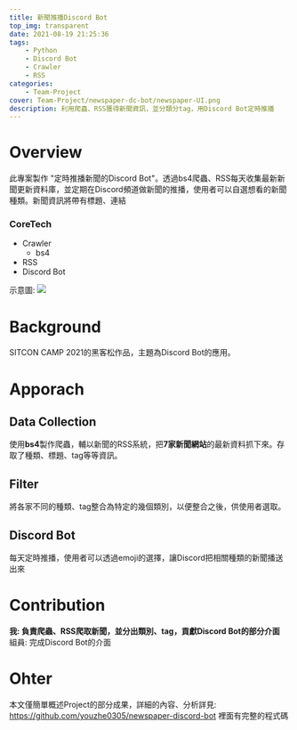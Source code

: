 ```yaml
---
title: 新聞推播Discord Bot
top_img: transparent
date: 2021-08-19 21:25:36
tags:
    - Python
    - Discord Bot
    - Crawler
    - RSS
categories:
    - Team-Project
cover: Team-Project/newspaper-dc-bot/newspaper-UI.png
description: 利用爬蟲、RSS獲得新聞資訊，並分類分tag，用Discord Bot定時推播
---
```


# Overview

此專案製作 "定時推播新聞的Discord Bot"。透過bs4爬蟲、RSS每天收集最新新聞更新資料庫，並定期在Discord頻道做新聞的推播，使用者可以自選想看的新聞種類。新聞資訊將帶有標題、連結

### CoreTech
- Crawler
    - bs4
- RSS   
- Discord Bot

示意圖:
![](/Team-Project/newspaper-dc-bot/newspaper-UI.png)

# Background

SITCON CAMP 2021的黑客松作品，主題為Discord Bot的應用。

# Apporach

## Data Collection

使用**bs4**製作爬蟲，輔以新聞的RSS系統，把**7家新聞網站**的最新資料抓下來。存取了種類、標題、tag等等資訊。

## Filter

將各家不同的種類、tag整合為特定的幾個類別，以便整合之後，供使用者選取。

## Discord Bot

每天定時推播，使用者可以透過emoji的選擇，讓Discord把相關種類的新聞播送出來

# Contribution

**我: 負責爬蟲、RSS爬取新聞，並分出類別、tag，貢獻Discord Bot的部分介面**
組員: 完成Discord Bot的介面

# Ohter

本文僅簡單概述Project的部分成果，詳細的內容、分析詳見:
https://github.com/youzhe0305/newspaper-discord-bot
裡面有完整的程式碼


